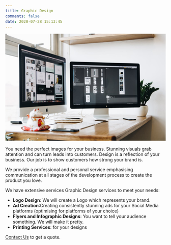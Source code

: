 ```yaml
---
title: Graphic Design
comments: false
date: 2020-07-28 15:13:45
---
```

![Design Graphic](design.jpeg)

You need the perfect images for your business. Stunning visuals grab attention and can turn leads into customers. Design is a reflection of your business. Our job is to show customers how strong your brand is.

We provide a professional and personal service emphasising communication at all stages  of the development process to create the product you love.

We have extensive services Graphic Design services to meet your needs:
* **Logo Design**: We will create a Logo which represents your brand.
* **Ad Creation**:Creating consistently stunning ads for your Social Media platforms (optimising for platforms of your choice)
* **Flyers and Infographic Designs**: You want to tell your audience something. We will make it pretty.
* **Printing Services**: for your designs


[Contact Us](mailto:contact@rosai.co.uk?subject=Design) to get a quote.
